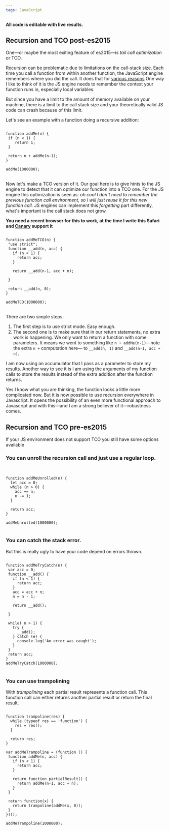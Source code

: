```yaml
---
tags: JavaScript
---
```


**All code is editable with live results.**

## Recursion and TCO post-es2015

One—or maybe the most exiting feature of es2015—is *tail call
optimization* or TCO.

Recursion can be problematic due to limitations on the call-stack
size. Each time you call a function from within another function, the
JavaScript engine remembers where you did the call. It does that
for
[various reasons](https://en.wikipedia.org/wiki/Call_stack#Functions_of_the_call_stack) One
way I like to think of it is the JS engine needs to remember the context
your function runs in, especially local variables.

But since you have a limit to the amount of memory available on your
machine, there is a limit to the call stack size and your theoretically
valid JS code can crash because of this limit.

Let's see an example with a function doing a recursive addition:
<pre>
<code class="kjs">
function addMe(n) {
 if (n < 1) {
    return 1;
 }

 return n + addMe(n-1);
}

addMe(1000000);
</code>
</pre>

Now let's make a TCO version of it. Our goal here is to give hints to
the JS engine to detect that it can optimize our function into a TCO
one. For the JS engine this optimization is seen as: *oh cool I don't
need to remember the previous function call environment, so I will
just reuse it for this new function call.* JS engines can implement this
*forgetting* part differently, what's important is the call stack does
not grow.

**You need a recent browser for this to work, at the time I write this Safari and [Canary](https://www.google.com/chrome/browser/canary.html) support it**

<pre>
<code class="kjs">
function addMeTCO(n) {
 "use strict";
 function __add(n, acc) {
   if (n < 1) {
     return acc;
   }

   return __add(n-1, acc + n);

 }

 return __add(n, 0);
}

addMeTCO(1000000);
</code>
</pre>

There are two simple steps:
1. The first step is to use strict mode. Easy enough.
2. The second one is to make sure that in our return statements, no
   extra work is happening. We only want to return a function with
   some parameters. It means we went to something like `n + addMe(n-1)`—note the extra
   `n +` computation here— to `__add(n, 1)`
   and `__add(n-1, acc + n)`.

I am now using an accumulator that I pass as a parameter to store my
results. Another way to see it is I am using the arguments of my
function calls to store the results instead of the extra addition
after the function returns.

Yes I know what you are thinking, the function looks a little more
complicated now. But it is now possible to use recursion everywhere in
Javascript. It opens the possibility of an even more functional
approach to Javascript and with this—and I am a strong believer of
it—robustness comes.

## Recursion and TCO pre-es2015

If your JS environment does not support TCO you still have some
options available

### You can unroll the recursion call and just use a regular loop.
<pre>

<code class="kjs">
function addMeUnrolled(n) {
  let acc = 0;
  while (n > 0) {
    acc += n;
    n -= 1;
  }

  return acc;
}

addMeUnrolled(1000000);
</code>
</pre>

### You can catch the stack error.

But this is really ugly to have your code depend on errors thrown.

<pre>
<code class="kjs">
function addMeTryCatch(n) {
 var acc = 0;
 function __add() {
   if (n < 1) {
     return acc;
   }
   acc = acc + n;
   n = n - 1;

   return __add();

 }

 while( n > 1) {
   try {
     __add();
   } catch (e) {
     console.log('An error was caught');
   }
 }
 return acc;
}
addMeTryCatch(1000000);
</code>
</pre>

### You can use trampolining

With *trampolining* each partial result represents a function call.
This function call can either returns another partial result or return
the final result.

<pre>
<code class="kjs">
function trampoline(res) {
  while (typeof res == 'function') {
    res = res();
  }

  return res;
}

var addMeTrampoline = (function () {
 function addMe(n, acc) {
   if (n < 1) {
     return acc;
   }

   return function partialResult() {
     return addMe(n-1, acc + n);
   }
 }

 return function(x) {
   return trampoline(addMe(x, 0));
 }
})();

addMeTrampoline(1000000);
</code>
</pre>

<script>
window.klipse_settings = {
selector_eval_js: '.kjs',
codemirror_options_in: {
theme: 'zenburnesque'
}
};
</script>
<script src="/js/klipse_plugin.min.js"></script>
